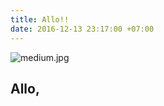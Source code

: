 ```yaml
---
title: Allo!!
date: 2016-12-13 23:17:00 +07:00
---
```


![medium.jpg](/uploads/medium.jpg)

## Allo, 